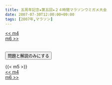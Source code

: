 ```yaml
---
title: 五周年記念★第五回★２４時間マラソンウミガメ大会
date: 2007-07-30T12:00:00+09:00
tags: [2007年,マラソン]
---
```

<div class="th_left"><a href="../m4"><< m4</a></div>
<div class="th_right"><a href="../m6">m6 >></a></div>
<br><br>
<script src="../../js/cupsoup.js"></script>
<form>
<input type="button" value="問題と解説のみにする" onClick="toggleCupsoup()">
</form>
{{< m5 >}}
<div class="th_left"><a href="../m4"><< m4</a></div>
<div class="th_right"><a href="../m6">m6 >></a></div>
